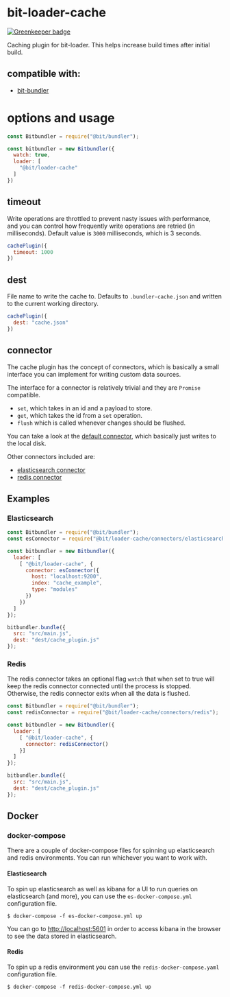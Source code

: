 # bit-loader-cache

[![Greenkeeper badge](https://badges.greenkeeper.io/MiguelCastillo/bit-loader-cache.svg)](https://greenkeeper.io/)

Caching plugin for bit-loader. This helps increase build times after initial build.

## compatible with:

- [bit-bundler](https://github.com/MiguelCastillo/bit-bundler)


# options and usage

``` javascript
const Bitbundler = require("@bit/bundler");

const bitbundler = new Bitbundler({
  watch: true,
  loader: [
    "@bit/loader-cache"
  ]
})
```

## timeout
Write operations are throttled to prevent nasty issues with performance, and you can control how frequently write operations are retried (in milliseconds). Default value is `3000` milliseconds, which is 3 seconds.

``` javascript
cachePlugin({
  timeout: 1000
})
```

## dest
File name to write the cache to. Defaults to `.bundler-cache.json` and written to the current working directory.

``` javascript
cachePlugin({
  dest: "cache.json"
})
```

## connector

The cache plugin has the concept of connectors, which is basically a small interface you can implement for writing custom data sources.

The interface for a connector is relatively trivial and they are `Promise` compatible.

- `set`, which takes in an id and a payload to store.
- `get`, which takes the id from a `set` operation.
- `flush` which is called whenever changes should be flushed.

You can take a look at the [default connector](https://github.com/MiguelCastillo/bit-loader-cache/blob/master/connectors/smallDB.js), which basically just writes to the local disk.

Other connectors included are:

- [elasticsearch connector](https://github.com/MiguelCastillo/bit-loader-cache/blob/master/connectors/elasticsearch.js)
- [redis connector](https://github.com/MiguelCastillo/bit-loader-cache/blob/master/connectors/redis.js)


## Examples

### Elasticsearch

``` javascript
const Bitbundler = require("@bit/bundler");
const esConnector = require("@bit/loader-cache/connectors/elasticsearch");

const bitbundler = new Bitbundler({
  loader: [
    [ "@bit/loader-cache", {
      connector: esConnector({
        host: "localhost:9200",
        index: "cache_example",
        type: "modules"
      })
    })
  ]
});

bitbundler.bundle({
  src: "src/main.js",
  dest: "dest/cache_plugin.js"
});
```


### Redis

The redis connector takes an optional flag `watch` that when set to true will keep the redis connector connected until the process is stopped. Otherwise, the redis connector exits when all the data is flushed.


``` javascript
const Bitbundler = require("@bit/bundler");
const redisConnector = require("@bit/loader-cache/connectors/redis");

const bitbundler = new Bitbundler({
  loader: [
    [ "@bit/loader-cache", {
      connector: redisConnector()
    }]
  ]
});

bitbundler.bundle({
  src: "src/main.js",
  dest: "dest/cache_plugin.js"
});
```


## Docker

### docker-compose

There are a couple of docker-compose files for spinning up elasticsearch and redis environments.  You can run whichever you want to work with.

#### Elasticsearch

To spin up elasticsearch as well as kibana for a UI to run queries on elasticsearch (and more), you can use the `es-docker-compose.yml` configuration file.

```
$ docker-compose -f es-docker-compose.yml up
```

You can go to [http://localhost:5601](http://localhost:5601) in order to access kibana in the browser to see the data stored in elasticsearch.

#### Redis

To spin up a redis environment you can use the `redis-docker-compose.yaml` configuration file.


```
$ docker-compose -f redis-docker-compose.yml up
```

